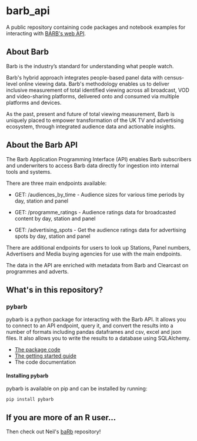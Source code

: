 # barb_api
A public repository containing code packages and notebook examples for interacting with [BARB's web API](https://barb-api.co.uk/api-docs).

## About Barb

Barb is the industry’s standard for understanding what people watch.

Barb's hybrid approach integrates people-based panel data with census-level online viewing data. Barb's methodology enables us to deliver inclusive measurement of total identified viewing across all broadcast, VOD and video-sharing platforms, delivered onto and consumed via multiple platforms and devices.

As the past, present and future of total viewing measurement, Barb is uniquely placed to empower transformation of the UK TV and advertising ecosystem, through integrated audience data and actionable insights.

## About the Barb API

The Barb Application Programming Interface (API) enables Barb subscribers and underwriters to access Barb data directly for ingestion into internal tools and systems.

There are three main endpoints available:

- GET: /audiences_by_time - Audience sizes for various time periods by day, station and panel

- GET: /programme_ratings - Audience ratings data for broadcasted content by day, station and panel

- GET: /advertising_spots - Get the audience ratings data for advertising spots by day, station and panel

There are additional endpoints for users to look up Stations, Panel numbers, Advertisers and Media buying agencies for use with the main endpoints.

The data in the API are enriched with metadata from Barb and Clearcast on programmes and adverts.

## What's in this repository?

### pybarb

pybarb is a python package for interacting with the Barb API. It allows you to connect to an API endpoint, query it, and convert the results into a number of formats including pandas dataframes and csv, excel and json files. It also allows you to write the results to a database using SQLAlchemy. 

- [The package code](https://github.com/coppeliaMLA/barb_api/tree/pyBARB_dev/python/pybarb)
- [The getting started guide](http://www.coppelia.io/barb_api/python/pybarb/getting_started.html)
- The code documentation

#### Installing pybarb

pybarb is available on pip and can be installed by running:

```
pip install pybarb
```

## If you are more of an R user...

Then check out Neil's [baRb](https://github.com/neilc-itv/baRb) repository!


